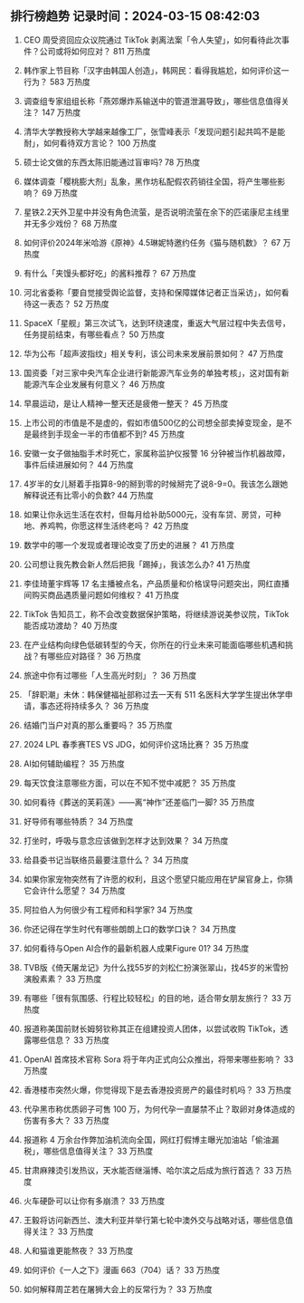 
## 排行榜趋势 记录时间：2024-03-15 08:42:03
  
  1. CEO 周受资回应众议院通过 TikTok 剥离法案「令人失望」，如何看待此次事件？公司或将如何应对？ 811 万热度
    
  2. 韩作家上节目称「汉字由韩国人创造」，韩网民：看得我尴尬，如何评价这一行为？ 583 万热度
    
  3. 调查组专家组组长称「燕郊爆炸系输送中的管道泄漏导致」，哪些信息值得关注？ 147 万热度
    
  4. 清华大学教授称大学越来越像工厂，张雪峰表示「发现问题引起共鸣不是能耐」，如何看待双方言论？ 100 万热度
    
  5. 硕士论文做的东西太陈旧能通过盲审吗? 78 万热度
    
  6. 媒体调查「樱桃膨大剂」乱象，黑作坊私配假农药销往全国，将产生哪些影响？ 69 万热度
    
  7. 星铁2.2天外卫星中并没有角色流萤，是否说明流萤在余下的匹诺康尼主线里并无多少戏份？ 68 万热度
    
  8. 如何评价2024年米哈游《原神》4.5琳妮特邀约任务《猫与随机数》？ 67 万热度
    
  9. 有什么「夹馒头都好吃」的酱料推荐？ 67 万热度
    
  10. 河北省委称「要自觉接受舆论监督，支持和保障媒体记者正当采访」，如何看待这一表态？ 52 万热度
    
  11. SpaceX「星舰」第三次试飞，达到环绕速度，重返大气层过程中失去信号，任务提前结束，有哪些看点？ 50 万热度
    
  12. 华为公布「超声波指纹」相关专利，该公司未来发展前景如何？ 47 万热度
    
  13. 国资委「对三家中央汽车企业进行新能源汽车业务的单独考核」，这对国有新能源汽车企业发展有何意义？ 46 万热度
    
  14. 早晨运动，是让人精神一整天还是疲倦一整天？ 45 万热度
    
  15. 上市公司的市值是不是虚的，假如市值500亿的公司想全部卖掉变现金，是不是最终到手现金一半的市值都不到? 45 万热度
    
  16. 安徽一女子做抽脂手术时死亡，家属称监护仪报警 16 分钟被当作机器故障，事件后续进展如何？ 44 万热度
    
  17. 4岁半的女儿掰着手指算8-9的掰到零的时候掰完了说8-9=0。我该怎么跟她解释说还有比零小的负数? 44 万热度
    
  18. 如果让你永远生活在农村，但每月给补助5000元，没有车贷、房贷，可种地、养鸡鸭，你愿这样生活终老吗？ 42 万热度
    
  19. 数学中的哪一个发现或者理论改变了历史的进展？ 41 万热度
    
  20. 公司想让我先教会新人然后把我「踢掉」，我该怎么办? 41 万热度
    
  21. 李佳琦董宇辉等 17 名主播被点名，产品质量和价格误导问题突出，网红直播间购买商品遇质量问题如何维权？ 41 万热度
    
  22. TikTok 告知员工，称不会改变数据保护策略，将继续游说美参议院，TikTok 能否成功渡劫？ 40 万热度
    
  23. 在产业结构向绿色低碳转型的今天，你所在的行业未来可能面临哪些机遇和挑战？有哪些应对路径？ 36 万热度
    
  24. 旅途中你有过哪些「人生高光时刻」？ 36 万热度
    
  25. 「辞职潮」未休：韩保健福祉部称过去一天有 511 名医科大学学生提出休学申请，事态还将持续多久？ 36 万热度
    
  26. 结婚门当户对真的那么重要吗？ 35 万热度
    
  27. 2024 LPL 春季赛TES VS JDG，如何评价这场比赛？ 35 万热度
    
  28. AI如何辅助编程？ 35 万热度
    
  29. 每天饮食注意哪些方面，可以在不知不觉中减肥？ 35 万热度
    
  30. 如何看待《葬送的芙莉莲》——离“神作”还差临门一脚? 35 万热度
    
  31. 好导师有哪些特质？ 34 万热度
    
  32. 打坐时，呼吸与意念应该做到怎样才达到效果？ 34 万热度
    
  33. 给县委书记当联络员最要注意什么？ 34 万热度
    
  34. 如果你家宠物突然有了许愿的权利，且这个愿望只能应用在铲屎官身上，你猜它会许什么愿望？ 34 万热度
    
  35. 阿拉伯人为何很少有工程师和科学家? 34 万热度
    
  36. 你还记得在学生时代有哪些朗朗上口的数学口诀？ 34 万热度
    
  37. 如何看待与Open AI合作的最新机器人成果Figure 01? 34 万热度
    
  38. TVB版《倚天屠龙记》为什么找55岁的刘松仁扮演张翠山，找45岁的米雪扮演殷素素？ 33 万热度
    
  39. 有哪些「很有氛围感、行程比较轻松」的目的地，适合带女朋友旅行？ 33 万热度
    
  40. 报道称美国前财长姆努钦称其正在组建投资人团体，以尝试收购 TikTok，透露哪些信息？ 33 万热度
    
  41. OpenAI 首席技术官称 Sora 将于年内正式向公众推出，将带来哪些影响？ 33 万热度
    
  42. 香港楼市突然火爆，你觉得现下是去香港投资房产的最佳时机吗？ 33 万热度
    
  43. 代孕黑市称优质卵子可售 100 万，为何代孕一直屡禁不止？取卵对身体造成的伤害有多大？ 33 万热度
    
  44. 报道称 4 万余台作弊加油机流向全国，网红打假博主曝光加油站「偷油漏税」，哪些信息值得关注？ 33 万热度
    
  45. 甘肃麻辣烫引发热议，天水能否继淄博、哈尔滨之后成为旅行首选？ 33 万热度
    
  46. 火车硬卧可以让你有多崩溃？ 33 万热度
    
  47. 王毅将访问新西兰、澳大利亚并举行第七轮中澳外交与战略对话，哪些信息值得关注？ 33 万热度
    
  48. 人和猫谁更能熬夜？ 33 万热度
    
  49. 如何评价《一人之下》漫画 663（704）话？ 33 万热度
    
  50. 如何解释周芷若在屠狮大会上的反常行为？ 33 万热度
    